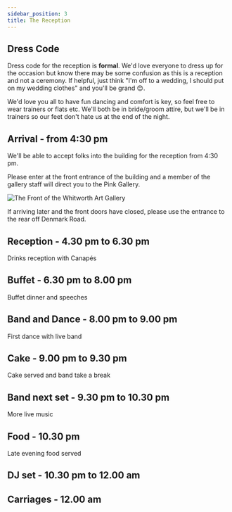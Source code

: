```yaml
---
sidebar_position: 3
title: The Reception
---
```


## Dress Code

Dress code for the reception is **formal**. We'd love everyone to dress up for the occasion but know there may be some confusion as this is a reception and not a ceremony. If helpful, just think "I'm off to a wedding, I should put on my wedding clothes" and you'll be grand 😊.

We'd love you all to have fun dancing and comfort is key, so feel free to wear trainers or flats etc. We'll both be in bride/groom attire, but we'll be in trainers so our feet don't hate us at the end of the night.

## Arrival - from 4:30 pm

We'll be able to accept folks into the building for the reception from 4:30 pm.

Please enter at the front entrance of the building and a member of the gallery staff will direct you to the Pink Gallery.

![The Front of the Whitworth Art Gallery](/img/whitfront.jpg)

If arriving later and the front doors have closed, please use the entrance to the rear off Denmark Road.

## Reception - 4.30 pm to 6.30 pm

Drinks reception with Canapés

## Buffet - 6.30 pm to 8.00 pm

Buffet dinner and speeches

## Band and Dance - 8.00 pm to 9.00 pm

First dance with live band

## Cake - 9.00 pm to 9.30 pm

Cake served and band take a break

## Band next set - 9.30 pm to 10.30 pm

More live music

## Food - 10.30 pm

Late evening food served

## DJ set - 10.30 pm to 12.00 am

## Carriages - 12.00 am
